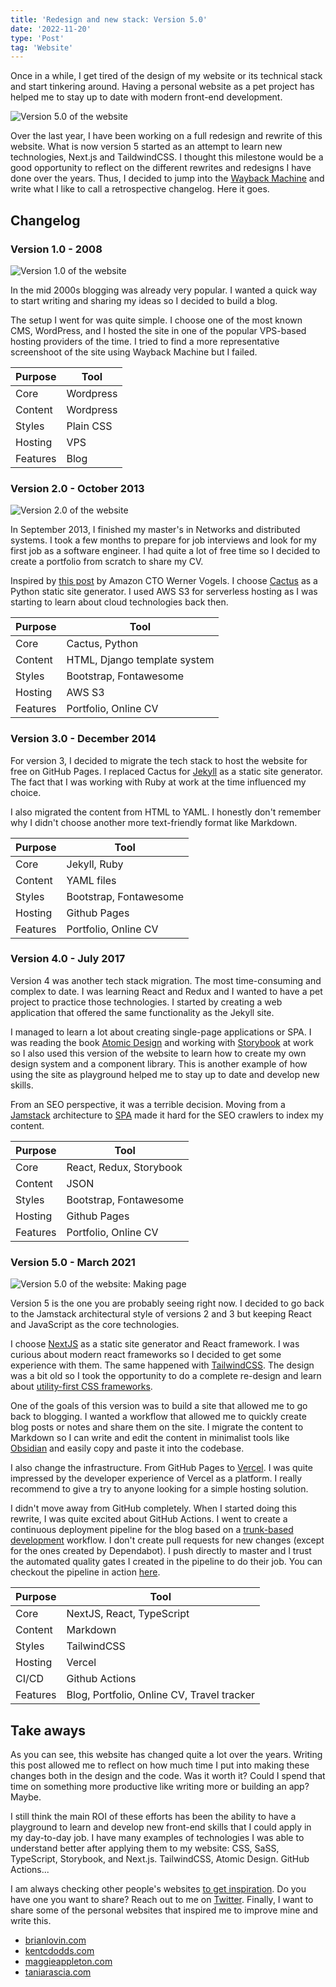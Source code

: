 ```yaml
---
title: 'Redesign and new stack: Version 5.0'
date: '2022-11-20'
type: 'Post'
tag: 'Website'
---
```


Once in a while, I get tired of the design of my
website or its technical stack and start tinkering around. Having a personal website as a pet project has helped me to stay up to date with modern front-end development.

![Version 5.0 of the website](/images/posts/website-version-5-framed.png 'Version 5.0 of the website')

Over the last year, I have been working on a full redesign and rewrite of this website. What is now version 5 started as an attempt to learn new technologies, Next.js and TaildwindCSS. I thought this milestone would be a good opportunity to reflect on the different rewrites and redesigns I have done over the years. Thus, I decided to jump into the [Wayback Machine](https://web.archive.org/) and write what I like to call a retrospective changelog. Here it goes.

## Changelog

### Version 1.0 - 2008

![Version 1.0 of the website](/images/posts/website-version-1-framed.png 'Version 1.0 of the website')

In the mid 2000s blogging was already very popular. I wanted a quick way to start writing and sharing my ideas so I decided to build a blog.

The setup I went for was quite simple. I choose one of the most known CMS, WordPress, and I hosted the site in one of the popular VPS-based hosting providers of the time. I tried to find a more representative screenshoot of the site using Wayback Machine but I failed.

| Purpose  | Tool      |
| -------- | --------- |
| Core     | Wordpress |
| Content  | Wordpress |
| Styles   | Plain CSS |
| Hosting  | VPS       |
| Features | Blog      |

### Version 2.0 - October 2013

![Version 2.0 of the website](/images/posts/website-version-2-framed.png 'Version 2.0 of the website')

In September 2013, I finished my master's in Networks and distributed systems. I took a few months to prepare for job interviews and look for my first job as a software engineer. I had quite a lot of free time so I decided to create a portfolio from scratch to share my CV.

Inspired by [this post](https://www.allthingsdistributed.com/2011/08/jekyll-amazon-s3.html) by Amazon CTO Werner Vogels. I choose [Cactus](https://jamstack.org/generators/cactus/) as a Python static site generator. I used AWS S3 for serverless hosting as I was starting to learn about cloud technologies back then.

| Purpose  | Tool                         |
| -------- | ---------------------------- |
| Core     | Cactus, Python               |
| Content  | HTML, Django template system |
| Styles   | Bootstrap, Fontawesome       |
| Hosting  | AWS S3                       |
| Features | Portfolio, Online CV         |

### Version 3.0 - December 2014

For version 3, I decided to migrate the tech stack to host the website for free on GitHub Pages. I replaced Cactus for [Jekyll](https://jamstack.org/generators/jekyll/) as a static site generator. The fact that I was working with Ruby at work at the time influenced my choice.

I also migrated the content from HTML to YAML. I honestly don't remember why I didn't choose another more text-friendly format like Markdown.

| Purpose  | Tool                   |
| -------- | ---------------------- |
| Core     | Jekyll, Ruby           |
| Content  | YAML files             |
| Styles   | Bootstrap, Fontawesome |
| Hosting  | Github Pages           |
| Features | Portfolio, Online CV   |

### Version 4.0 - July 2017

Version 4 was another tech stack migration. The most time-consuming and complex to date. I was learning React and Redux and I wanted to have a pet project to practice those technologies. I started by creating a web application that offered the same functionality as the Jekyll site.

I managed to learn a lot about creating single-page applications or SPA. I was reading the book [Atomic Design](https://www.goodreads.com/en/book/show/35496817) and working with [Storybook](https://storybook.js.org/) at work so I also used this version of the website to learn how to create my own design system and a component library. This is another example of how using the site as playground helped me to stay up to date and develop new skills.

From an SEO perspective, it was a terrible decision. Moving from a [Jamstack](https://jamstack.org/) architecture to [SPA](https://developer.mozilla.org/en-US/docs/Glossary/SPA) made it hard for the SEO crawlers to index my content.

| Purpose  | Tool                    |
| -------- | ----------------------- |
| Core     | React, Redux, Storybook |
| Content  | JSON                    |
| Styles   | Bootstrap, Fontawesome  |
| Hosting  | Github Pages            |
| Features | Portfolio, Online CV    |

### Version 5.0 - March 2021

![Version 5.0 of the website: Making page](/images/posts/website-version-5-about-framed.png 'Version 5.0 of the website: Making page')

Version 5 is the one you are probably seeing right now. I decided to go back to the Jamstack architectural style of versions 2 and 3 but keeping React and JavaScript as the core technologies.

I choose [NextJS](https://jamstack.org/generators/next/) as a static site generator and React framework. I was curious about modern react frameworks so I decided to get some experience with them. The same happened with [TailwindCSS](https://tailwindcss.com/). The design was a bit old so I took the opportunity to do a complete re-design and learn about [utility-first CSS frameworks](https://medium.com/@sascha.wolff/utility-first-css-ridiculously-fast-front-end-development-for-almost-every-design-503130d8fefc).

One of the goals of this version was to build a site that allowed me to go back to blogging. I wanted a workflow that allowed me to quickly create blog posts or notes and share them on the site. I migrate the content to Markdown so I can write and edit the content in minimalist tools like [Obsidian](https://obsidian.md/) and easily copy and paste it into the codebase.

I also change the infrastructure. From GitHub Pages to [Vercel](https://vercel.com/). I was quite impressed by the developer experience of Vercel as a platform. I
really recommend to give a try to anyone looking for a simple hosting solution.

I didn't move away from GitHub completely. When I started doing this rewrite, I was quite excited about GitHub Actions. I went to create a continuous deployment pipeline for the blog based on a [trunk-based development](https://www.atlassian.com/continuous-delivery/continuous-integration/trunk-based-development) workflow. I don't create pull requests for new changes (except for the ones created by Dependabot). I push directly to master and I trust the automated quality gates I created in the pipeline to do their job. You can checkout the pipeline in action [here](https://github.com/portovep/pabloporto.me/actions/runs/3392341840).

| Purpose  | Tool                                       |
| -------- | ------------------------------------------ |
| Core     | NextJS, React, TypeScript                  |
| Content  | Markdown                                   |
| Styles   | TailwindCSS                                |
| Hosting  | Vercel                                     |
| CI/CD    | Github Actions                             |
| Features | Blog, Portfolio, Online CV, Travel tracker |

## Take aways

As you can see, this website has changed quite a lot over the years. Writing this post allowed me to reflect on how much time I put into making these changes both in the design and the code. Was it worth it? Could I spend that time on something more productive like writing more or building an app? Maybe.

I still think the main ROI of these efforts has been the ability to have a playground to learn and develop new front-end skills that I could apply in my day-to-day job. I have many examples of technologies I was able to understand better after applying them to my website: CSS, SaSS, TypeScript, Storybook, and Next.js. TailwindCSS, Atomic Design. GitHub Actions...

I am always checking other people's websites [to get inspiration](https://austinkleon.com/steal/). Do you have one you want to share? Reach out to me on [Twitter](https://twitter.com/portovep). Finally, I want to share some of the personal websites that inspired me to improve mine and write this.

-   [brianlovin.com](https://brianlovin.com/writing/how-my-website-works?utm_source=pocket_reader)
-   [kentcdodds.com](https://kentcdodds.com/blog/how-i-built-a-modern-website-in-2021)
-   [maggieappleton.com](https://maggieappleton.com/garden-history?utm_source=pocket_reader)
-   [taniarascia.com](https://www.taniarascia.com/redesign-version-6/)
